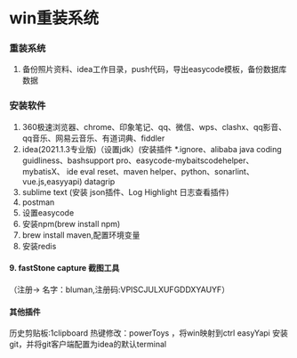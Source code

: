 # win重装系统

### 重装系统
1. 备份照片资料、idea工作目录，push代码，导出easycode模板，备份数据库数据

### 安装软件
1. 360极速浏览器、chrome、印象笔记、qq、微信、wps、clashx、qq影音、qq音乐、网易云音乐、有道词典、fiddler
2. idea(2021.1.3专业版)（设置jdk）(安装插件 *.ignore、alibaba java coding guidliness、bashsupport pro、easycode-mybaitscodehelper、
   mybatisX、 ide eval reset、maven helper、python、sonarlint、vue.js,easyyapi) 
   datagrip
3. sublime text (安装 json插件、Log Highlight 日志查看插件)
4. postman
5. 设置easycode
6. 安装npm(brew install npm)
7. brew install maven,配置环境变量
8. 安装redis

#### 9. fastStone capture 截图工具 
（注册-> 名字：bluman,注册码:VPISCJULXUFGDDXYAUYF）

####  其他插件
历史剪贴板:1clipboard
热键修改：powerToys  ，将win映射到ctrl
easyYapi
安装git，并将git客户端配置为idea的默认terminal


